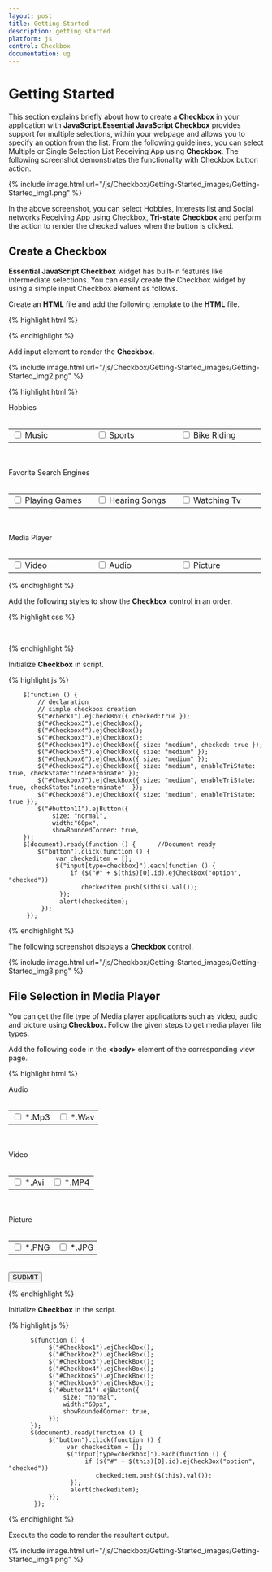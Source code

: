 ```yaml
---
layout: post
title: Getting-Started
description: getting started
platform: js
control: Checkbox
documentation: ug
---
```


# Getting Started

This section explains briefly about how to create a **Checkbox** in your application with **JavaScript**.**Essential JavaScript Checkbox** provides support for multiple selections, within your webpage and allows you to specify an option from the list. From the following guidelines, you can select Multiple or Single Selection List Receiving App using **Checkbox**. The following screenshot demonstrates the functionality with Checkbox button action.



{% include image.html url="/js/Checkbox/Getting-Started_images/Getting-Started_img1.png" %}

In the above screenshot, you can select Hobbies, Interests list and Social networks Receiving App using Checkbox, **Tri-state** **Checkbox** and perform the action to render the checked values when the button is clicked.

## Create a Checkbox 

**Essential JavaScript** **Checkbox** widget has built-in features like intermediate selections. You can easily create the Checkbox widget by using a simple input Checkbox element as follows.

Create an **HTML** file and add the following template to the **HTML** file.



{% highlight html %}

<!DOCTYPE html>
<html>
   <head>
      <meta name="viewport" content="width=device-width, initial-scale=1.0" charset="utf-8"  />
      <title>Getting Started Essential JS</title>
      <!-- Style sheet for default theme (flat azure) -->
      <lin khref="http://cdn.syncfusion.com/13.1.0.21/js/web/flat-azure/ej.web.all.min.css"rel="stylesheet"/>
      <!--Scripts-->
      <script src="http://cdn.syncfusion.com/js/assets/external/jquery-1.10.2.min.js"></script>
      <script src="http://cdn.syncfusion.com/js/assets/external/jquery.easing.1.3.min.js"> </script>
      <script src="http://cdn.syncfusion.com/13.1.0.21/js/web/ej.web.all.min.js"></script>
      <!--Add custom scripts here -->
   </head>
   <body>
      <!-- Add checkbox element here -->
   </body>
</html>

{% endhighlight %}

Add input element to render the **Checkbox.**

{% include image.html url="/js/Checkbox/Getting-Started_images/Getting-Started_img2.png" %}

{% highlight html %}

<div class="frame">
    Hobbies <br /><br />
    <table>
        <tr>
            <td class="chkrad">
                <input type="checkbox" id="check1" value="Music" />
                <label for="check1">Music</label>
            </td>
            <td class="chkrad">
                <input type="checkbox" id="Checkbox3" value="Sports" />
                <label for="Checkbox3">Sports</label>
            </td>
            <td class="chkrad">
                <input type="checkbox" id="Checkbox4" value="Bike riding" />
                <label for="Checkbox4" class="clslab">Bike Riding</label>
            </td>
        </tr>
    </table><br /><br />
    Favorite Search Engines<br /><br />
    <table>
        <tr>
            <td class="chkrad">
                <input type="checkbox" id="Checkbox1" value="playing Games" />
                <label for="Checkbox1">Playing Games</label>
            </td>
            <td class="chkrad">
                <input type="checkbox" id="Checkbox5" value="Hearing Songs" />
                <label for="Checkbox5">Hearing Songs</label>
            </td>
            <td class="chkrad">
                <input type="checkbox" id="Checkbox6" value="Watching tv" />
                <label for="Checkbox6">Watching Tv</label>
            </td>
        </tr>
    </table><br /><br />
    Media Player<br /><br />
    <table>
        <tr>
            <td class="chkrad">
                <input type="checkbox" id="Checkbox2" value="Video" />
                <label for="Checkbox2">Video</label>
            </td>
            <td class="chkrad">
                <input type="checkbox" id="Checkbox7" value="Audio" />
                <label for="Checkbox7">Audio</label>
            </td>
            <td class="chkrad">
                <input type="checkbox" id="Checkbox8" value="Picture" />
                <label for="Checkbox8">Picture</label>
            </td>
        </tr>
    </table>
</div>


{% endhighlight %}



Add the following styles to show the **Checkbox** control in an order.



{% highlight css %}

 <style>

  .frame
    {
        width: 80%;
    }
    .chkrad 
    {
        width: 150px;
    }

</style>


{% endhighlight %}



Initialize **Checkbox** in script.



{% highlight js %}


        $(function () {
            // declaration
            // simple checkbox creation
            $("#check1").ejCheckBox({ checked:true });
            $("#Checkbox3").ejCheckBox();
            $("#Checkbox4").ejCheckBox();
            $("#Checkbox3").ejCheckBox();
            $("#Checkbox1").ejCheckBox({ size: "medium", checked: true });
            $("#Checkbox5").ejCheckBox({ size: "medium" });
            $("#Checkbox6").ejCheckBox({ size: "medium" });
            $("#Checkbox2").ejCheckBox({ size: "medium", enableTriState: true, checkState:"indeterminate" });
            $("#Checkbox7").ejCheckBox({ size: "medium", enableTriState: true, checkState:"indeterminate"  });
            $("#Checkbox8").ejCheckBox({ size: "medium", enableTriState: true });
            $("#button11").ejButton({
                size: "normal",
                width:"60px",
                showRoundedCorner: true,
        });
        $(document).ready(function () {      //Document ready
            $("button").click(function () {
                 var checkeditem = [];               
                 $("input[type=checkbox]").each(function () {
                     if ($("#" + $(this)[0].id).ejCheckBox("option", "checked"))
                        checkeditem.push($(this).val());
                  });
                  alert(checkeditem);
             });
         });


{% endhighlight %}



The following screenshot displays a **Checkbox** control.


{% include image.html url="/js/Checkbox/Getting-Started_images/Getting-Started_img3.png" %}

## File Selection in Media Player

You can get the file type of Media player applications such as video, audio and picture using **Checkbox.** Follow the given steps to get media player file types.

Add the following code in the **&lt;body&gt;** element of the corresponding view page.



{% highlight html %}

  <div class="frame">
   Audio <br /><br />
   <table>
      <tr>
         <td >
            <input type="checkbox"  id="Checkbox1" value="Mp3" />
            <label for="Checkbox1"  >*.Mp3</label>
         </td>
         <td >
            <input type="checkbox"  id="Checkbox2"value= "Wav" />
            <label for="Checkbox2"  >*.Wav</label>
         </td>
      </tr>
   </table>
   <br /><br />
   Video<br /><br />
   <table>
      <tr>
         <td >
            <input type="checkbox" id="Checkbox3" value="Avi" />
            <label for="Checkbox3"  >*.Avi</label>
         </td>
         <td >
            <input type="checkbox" id="Checkbox4" value="MP4" />
            <label for="Checkbox4"  >*.MP4</label>
         </td>
      </tr>
   </table>
   <br /><br />
   Picture<br /><br />
   <table>
      <tr>
         <td>
            <input type="checkbox" id="Checkbox5" value="PNG" />
            <label for="Checkbox5" >*.PNG</label>
         </td>
         <td>
            <input type="checkbox" id="Checkbox6" value="JPG" />
            <label for="Checkbox6" >*.JPG</label>
         </td>
       </tr>
   </table>
   <br />
   <div>
      <button id="button11">SUBMIT</button>
   </div>
</div>


{% endhighlight %}



 Initialize **Checkbox** in the script.



{% highlight js %}


          $(function () {
               $("#Checkbox1").ejCheckBox();
               $("#Checkbox2").ejCheckBox();
               $("#Checkbox3").ejCheckBox();
               $("#Checkbox4").ejCheckBox();
               $("#Checkbox5").ejCheckBox();
               $("#Checkbox6").ejCheckBox();
               $("#button11").ejButton({
                   size: "normal",
                   width:"60px",
                   showRoundedCorner: true,
               });
          });
          $(document).ready(function () {
               $("button").click(function () {
				    var checkeditem = []; 
                    $("input[type=checkbox]").each(function () {
                         if ($("#" + $(this)[0].id).ejCheckBox("option", "checked"))
                            checkeditem.push($(this).val());
                     });
                     alert(checkeditem);
               });
           });


{% endhighlight %}


Execute the code to render the resultant output.

{% include image.html url="/js/Checkbox/Getting-Started_images/Getting-Started_img4.png" %}

